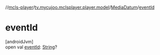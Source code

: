 //[mcls-player](../../../index.md)/[tv.mycujoo.mclsplayer.player.model](../index.md)/[MediaDatum](index.md)/[eventId](event-id.md)

# eventId

[androidJvm]\
open val [eventId](event-id.md): [String](https://kotlinlang.org/api/latest/jvm/stdlib/kotlin/-string/index.html)?
